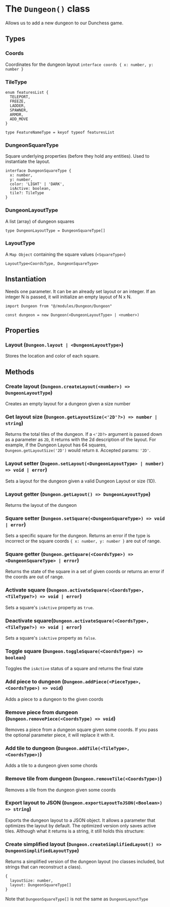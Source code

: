 # The `Dungeon()` class
Allows us to add a new dungeon to our Dunchess game.
## Types
### Coords
Coordinates for the dungeon layout
`interface coords { x: number, y: number }`
### TileType
```
enum featuresList {
  TELEPORT,
  FREEZE,
  LADDER,
  SPAWNER,
  ARMOR,
  ADD_MOVE
}

type FeatureNameType = keyof typeof featuresList
```
### DungeonSquareType
Square underlying properties (before they hold any entities). Used to instantiate the layout.
```
interface DungeonSquareType {
  x: number,
  y: number,
  color: 'LIGHT' | 'DARK',
  isActive: boolean,
  tile?: TileType
}
```
### DungeonLayoutType
A list (array) of dungeon squares

`type DungeonLayoutType = DungeonSquareType[]`
### LayoutType
A `Map Object` containing the square values (`<SquareType>`)

`LayoutType<CoordsType, DungeonSquareType>`
## Instantiation
Needs one parameter. It can be an already set layout or an integer. If an integer N is passed, it will initialize an empty layout of N x N.
```
import Dungeon from "@/modules/Dungeon/Dungeon"

const dungeon = new Dungeon(<DungeonLayoutType> | <number>)
```
## Properties
### Layout (`Dungeon.layout | <DungeonLayoutType>`)
Stores the location and color of each square.
## Methods
### Create layout (`Dungeon.createLayout(<number>) => DungeonLayoutType`)
Creates an empty layout for a dungeon given a size number
### Get layout size (`Dungeon.getLayoutSize(<'2D'?>) => number | string`)
Returns the total tiles of the dungeon. If a `<'2D?>` argument is passed down as a parameter as `2D`, it returns with the 2d description of the layout. For example, if the Dungeon Layout has 64 squares, `Dungeon.getLayoutSize('2D')` would return `8`. Accepted params: `'2D'`.
### Layout setter (`Dugeon.setLayout(<DungeonLayoutType> | number) => void | error`)
Sets a layout for the dungeon given a valid Dungeon Layout or size (1D).
### Layout getter (`Dungeon.getLayout() => DungeonLayoutType`)
Returns the layout of the dungeon
### Square setter (`Dungeon.setSquare(<DungeonSquareType>) => void | error`)
Sets a specific square for the dungeon. Returns an error if the type is incorrect or the square coords `{ x: number, y: number }` are out of range.
### Square getter (`Dungeon.getSquare(<CoordsType>) => <DungeonSquareType> | error`)
Returns the state of the square in a set of given coords or returns an error if the coords are out of range.
### Activate square (`Dungeon.activateSquare(<CoordsType>, <TileType?>) => void | error`)
Sets a square's `isActive` property as `true`.
### Deactivate square(`Dungeon.activateSquare(<CoordsType>, <TileType?>) => void | error`)
Sets a square's `isActive` property as `false`. 
### Toggle square (`Dungeon.toggleSquare(<CoordsType>) => boolean`)
Toggles the `isActive` status of a square and returns the final state
### Add piece to dungeon (`Dungeon.addPiece(<PieceType>, <CoordsType>) => void`)
Adds a piece to a dungeon to the given coords
### Remove piece from dungeon (`Dungeon.removePiece(<CoordsType) => void`)
Removes a piece from a dungeon square given some coords. If you pass the optional parameter piece, it will replace it with it.
### Add tile to dungeon (`Dungeon.addTile(<TileType>, <CoordsType>)`)
Adds a tile to a dungeon given some chords
### Remove tile from dungeon (`Dungeon.removeTile(<CoordsType>)`)
Removes a tile from the dungeon given some coords
### Export layout to JSON (`Dungeon.exportLayoutToJSON(<Boolean>) => string`)
Exports the dungeon layout to a JSON object. It allows a parameter that optimizes the layout by default. The optimized version only saves active tiles. Although what it returns is a string, it still holds this structure:
### Create simplified layout (`Dungeon.createSimplifiedLayout() => DungeonSimplifiedLayoutType`)
Returns a simplified version of the dungeon layout (no classes included, but strings that can reconstruct a class).
```
{
  layoutSize: number,
  layout: DungeonSquareType[]
}
```
Note that `DungeonSquareType[]` is not the same as `DungeonLayoutType`

